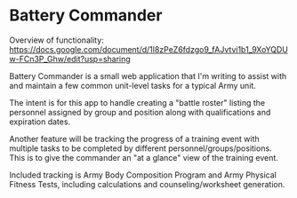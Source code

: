 Battery Commander
======================

Overview of functionality: https://docs.google.com/document/d/1l8zPeZ6fdzgo9_fAJvtvi1b1_9XoYQDUw-FCn3P_Ghw/edit?usp=sharing

Battery Commander is a small web application that I'm writing to assist with and maintain a few common unit-level tasks for a typical Army unit.

The intent is for this app to handle creating a "battle roster" listing the personnel assigned by group and position along with qualifications and expiration dates.

Another feature will be tracking the progress of a training event with multiple tasks to be completed by different personnel/groups/positions. This is to give the commander an "at a glance" view of the training event.

Included tracking is Army Body Composition Program and Army Physical Fitness Tests, including calculations and counseling/worksheet generation.
